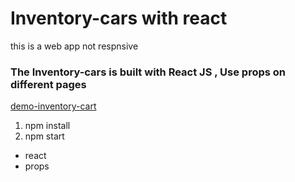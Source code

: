# Inventory-cars with react 
this is a web app not respnsive

### The Inventory-cars is built with React JS , Use props on different pages


[demo-inventory-cart](https://cosmic-panda-0e6f4a.netlify.app/)

1. npm install
2. npm start

- react
- props
